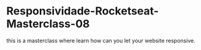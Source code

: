 # Responsividade-Rocketseat-Masterclass-08
 this is a masterclass where learn how can you let your website responsive.
